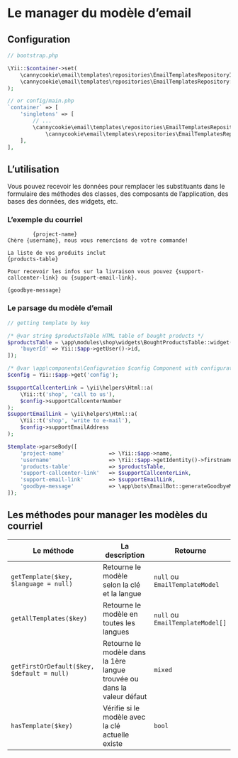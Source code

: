 Le manager du modèle d’email
============================

## Configuration

```php
// bootstrap.php

\Yii::$container->set(
    \cannycookie\email\templates\repositories\EmailTemplatesRepositoryInterface::class,
    \cannycookie\email\templates\repositories\EmailTemplatesRepository::class
);

// or config/main.php
`container` => [
    'singletons' => [
        // ...
        \cannycookie\email\templates\repositories\EmailTemplatesRepositoryInterface::class =>
            \cannycookie\email\templates\repositories\EmailTemplatesRepository::class,
    ],
],
```

## L’utilisation

Vous pouvez recevoir les données pour remplacer les substituants dans le formulaire
des méthodes des classes, des composants de l’application, des bases des données, des widgets, etc.

### L’exemple du courriel
    
```
        {project-name}
Chère {username}, nous vous remercions de votre commande!

La liste de vos produits inclut
{products-table}

Pour recevoir les infos sur la livraison vous pouvez {support-callcenter-link} ou {support-email-link}.

{goodbye-message}
```
    
### Le parsage du modèle d’email

```php
// getting template by key

/* @var string $productsTable HTML table of bought products */
$productsTable = \app\modules\shop\widgets\BoughtProductsTable::widget([
    'buyerId' => Yii::$app->getUser()->id,
]);

/* @var \app\components\Configuration $config Component with configuration from dashboard */
$config = Yii::$app->get('config');

$supportCallcenterLink = \yii\helpers\Html::a(
    \Yii::t('shop', 'call to us'),
    $config->supportCallcenterNumber
);
$supportEmailLink = \yii\helpers\Html::a(
    \Yii::t('shop', 'write to e-mail'),
    $config->supportEmailAddress
);

$template->parseBody([
    'project-name'              => \Yii::$app->name,
    'username'                  => \Yii::$app->getIdentity()->firstname,
    'products-table'            => $productsTable,
    'support-callcenter-link'   => $supportCallcenterLink,
    'support-email-link'        => $supportEmailLink,
    'goodbye-message'           => \app\bots\EmailBot::generateGoodbyeMessage(),
]);
```

## Les méthodes pour manager les modèles du courriel

| Le méthode                                | La description                                                            | Retourne                          |
|-------------------------------------------|---------------------------------------------------------------------------|-----------------------------------|
|`getTemplate($key, $language = null)`      |Retourne le modèle selon la clé  et la langue                              |`null` ou `EmailTemplateModel`     |
|`getAllTemplates($key)`                    |Retourne le modèle en toutes les langues                                   |`null` ou `EmailTemplateModel[]`   |
|`getFirstOrDefault($key, $default = null)` |Retourne le modèle dans la 1ère langue trouvée ou dans la valeur défaut    |`mixed`                            |
|`hasTemplate($key)`                        |Vérifie si le modèle avec la clé actuelle existe                           |`bool`                             |
